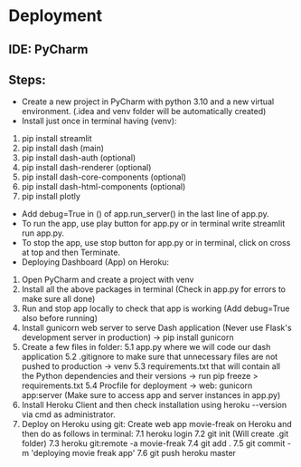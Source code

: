 # Deployment
## IDE: PyCharm
## Steps:
* Create a new project in PyCharm with python 3.10 and a new virtual environment. (.idea and venv folder will be automatically created)
* Install just once in terminal having (venv):
1. pip install streamlit
2. pip install dash (main)
3. pip install dash-auth (optional)
4. pip install dash-renderer (optional)
5. pip install dash-core-components (optional)
6. pip install dash-html-components (optional)
7. pip install plotly
* Add debug=True in () of app.run_server() in the last line of app.py.
* To run the app, use play button for app.py or in terminal write streamlit run app.py.
* To stop the app, use stop button for app.py or in terminal, click on cross at top and then Terminate.
* Deploying Dashboard (App) on Heroku:
1. Open PyCharm and create a project with venv
2. Install all the above packages in terminal (Check in app.py for errors to make sure all done)
3. Run and stop app locally to check that app is working (Add debug=True also before running)
4. Install gunicorn web server to serve Dash application (Never use Flask's development server in production) -> pip install gunicorn 
5. Create a few files in folder:
5.1 app.py where we will code our dash application
5.2 .gitignore to make sure that unnecessary files are not pushed to production -> venv
5.3 requirements.txt that will contain all the Python dependencies and their versions -> run pip freeze > requirements.txt
5.4 Procfile for deployment -> web: gunicorn app:server (Make sure to access app and server instances in app.py)
6. Install Heroku Client and then check installation using heroku --version via cmd as administrator.
7. Deploy on Heroku using git: Create web app movie-freak on Heroku and then do as follows in terminal:
7.1 heroku login
7.2 git init (Will create .git folder)
7.3 heroku git:remote -a movie-freak
7.4 git add .
7.5 git commit -m 'deploying movie freak app'
7.6 git push heroku master
